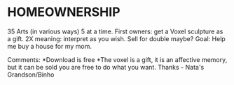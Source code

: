 # HOMEOWNERSHIP

35 Arts (in various ways) 5 at a time.
First owners: get a Voxel sculpture as a gift.
2X meaning: interpret as you wish. Sell for double maybe?
Goal: Help me buy a house for my mom.

Comments: 
*Download is free
*The voxel is a gift, it is an affective memory, but it can be sold you are free to do what you want.
Thanks - Nata's Grandson/Binho
